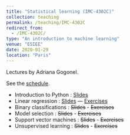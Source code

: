 ```yaml
---
title: "Statistical learning (IMC-4302C)"
collection: teaching
permalink: /teaching/IMC-4302C
redirect_from: 
  - /IMC-4302C/
type: "An introduction to machine learning"
venue: "ESIEE"
date: 2020-01-29
location: "Paris"
---
```


Lectures by Adriana Gogonel.

See the [schedule](https://calendar.google.com/calendar/embed?src=kevin.zagalo%40esiee.fr&ctz=Europe%2FParis).

* Introduction to Python : [Slides](https://who.rocq.inria.fr/Kevin.Zagalo/docs/IMC-4302C/Lab0/Lab0-Slides.pdf)
* Linear regression : [Slides](https://who.rocq.inria.fr/Kevin.Zagalo/docs/IMC-4302C/Lab1/Lab1-Slides.pdf) — [Exercises](https://who.rocq.inria.fr/Kevin.Zagalo/docs/IMC-4302C/Lab1/Lab1.pdf)
* Binary classifications : ~~Slides~~ - ~~Exercises~~
* Model selection : ~~Slides~~ - ~~Exercises~~
* Support vector machines : ~~Slides~~ - ~~Exercises~~
* Unsupervised learning : ~~Slides~~ - ~~Exercises~~
